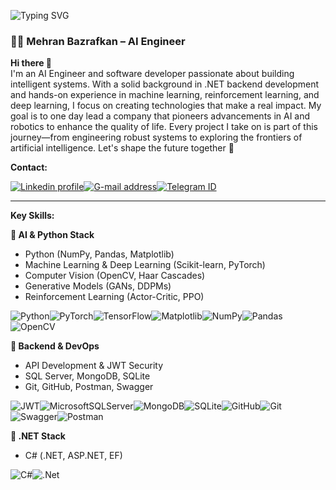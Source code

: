 
![Typing SVG](https://readme-typing-svg.demolab.com?font=Source+Code+Pro&duration=2000&pause=500&color=F27F0C&background=053F5C&center=true&vCenter=true&random=false&width=1000&lines=Hello%F0%9F%91%8B;Welcome+to+my+GitHub+profile!%F0%9F%9A%80;My+name+is+Mehran%F0%9F%98%83;AI+Engineer+with+a+.NET+Backend+background%F0%9F%91%A8%E2%80%8D%F0%9F%92%BB;Focused+on+AI%2C+ML%2C+and+RL%F0%9F%94%AC;Building+intelligent+systems+with+Python%F0%9F%92%BB;Exploring+deep+learning%F0%9F%A7%96%E2%80%8D%F0%9F%94%AC)

### 👨‍💻 Mehran Bazrafkan – AI Engineer

**Hi there 👋**  
I'm an AI Engineer and software developer passionate about building intelligent systems. With a solid background in .NET backend development and hands-on experience in machine learning, reinforcement learning, and deep learning, I focus on creating technologies that make a real impact. My goal is to one day lead a company that pioneers advancements in AI and robotics to enhance the quality of life. Every project I take on is part of this journey—from engineering robust systems to exploring the frontiers of artificial intelligence. Let's shape the future together 🚀

**Contact:**

[![Linkedin profile](https://img.shields.io/badge/LinkedIn-0A66C2?logo=linkedin&logoColor=white&style=for-the-badge&link=https://www.linkedin.com/in/mehran-bazrafkan)](https://www.linkedin.com/in/mehran-bazrafkan)[![G-mail address](https://img.shields.io/badge/Gmail-D14836?logo=gmail&logoColor=white&style=for-the-badge&link=mailto:mhrn.bzrafkn.dev@gmail.com)](mailto:mhrn.bzrafkn.dev@gmail.com)[![Telegram ID](https://img.shields.io/badge/Telegram-2CA5E0?logo=telegram&logoColor=white&style=for-the-badge&link=https://t.me/MhrnBzrafknDev)](https://t.me/MhrnBzrafknDev)

***

**Key Skills:**

**🔹 AI & Python  Stack**
- Python (NumPy, Pandas, Matplotlib)
- Machine Learning & Deep Learning (Scikit-learn, PyTorch)
- Computer Vision (OpenCV, Haar Cascades)
- Generative Models (GANs, DDPMs)
- Reinforcement Learning (Actor-Critic, PPO)

![Python](https://img.shields.io/badge/python-3670A0?style=for-the-badge&logo=python&logoColor=ffdd54)![PyTorch](https://img.shields.io/badge/PyTorch-%23EE4C2C.svg?style=for-the-badge&logo=PyTorch&logoColor=white)![TensorFlow](https://img.shields.io/badge/TensorFlow-%23FF6F00.svg?style=for-the-badge&logo=TensorFlow&logoColor=white)![Matplotlib](https://img.shields.io/badge/Matplotlib-%23ffffff.svg?style=for-the-badge&logo=Matplotlib&logoColor=black)![NumPy](https://img.shields.io/badge/numpy-%23013243.svg?style=for-the-badge&logo=numpy&logoColor=white)![Pandas](https://img.shields.io/badge/pandas-%23150458.svg?style=for-the-badge&logo=pandas&logoColor=white)![OpenCV](https://img.shields.io/badge/opencv-%23white.svg?style=for-the-badge&logo=opencv&logoColor=white)

**🔹 Backend & DevOps**
- API Development & JWT Security
- SQL Server, MongoDB, SQLite
- Git, GitHub, Postman, Swagger

![JWT](https://img.shields.io/badge/JWT-black?style=for-the-badge&logo=JSON%20web%20tokens)![MicrosoftSQLServer](https://img.shields.io/badge/Microsoft%20SQL%20Server-CC2927?style=for-the-badge&logo=microsoft%20sql%20server&logoColor=white)![MongoDB](https://img.shields.io/badge/MongoDB-%234ea94b.svg?style=for-the-badge&logo=mongodb&logoColor=white)![SQLite](https://img.shields.io/badge/sqlite-%2307405e.svg?style=for-the-badge&logo=sqlite&logoColor=white)![GitHub](https://img.shields.io/badge/github-%23121011.svg?style=for-the-badge&logo=github&logoColor=white)![Git](https://img.shields.io/badge/git-%23F05033.svg?style=for-the-badge&logo=git&logoColor=white)![Swagger](https://img.shields.io/badge/-Swagger-%23Clojure?style=for-the-badge&logo=swagger&logoColor=white)![Postman](https://img.shields.io/badge/Postman-FF6C37?style=for-the-badge&logo=postman&logoColor=white)

**🔹 .NET Stack**
- C# (.NET, ASP.NET, EF)

![C#](https://img.shields.io/badge/c%23-%23239120.svg?style=for-the-badge&logo=c-sharp&logoColor=white)![.Net](https://img.shields.io/badge/.NET-5C2D91?style=for-the-badge&logo=.net&logoColor=white)  

